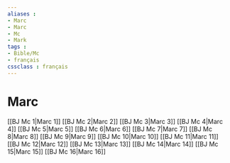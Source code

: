 ```yaml
---
aliases : 
- Marc
- Marc
- Mc
- Mark
tags : 
- Bible/Mc
- français
cssclass : français
---
```


# Marc

[[BJ Mc 1|Marc 1]]
[[BJ Mc 2|Marc 2]]
[[BJ Mc 3|Marc 3]]
[[BJ Mc 4|Marc 4]]
[[BJ Mc 5|Marc 5]]
[[BJ Mc 6|Marc 6]]
[[BJ Mc 7|Marc 7]]
[[BJ Mc 8|Marc 8]]
[[BJ Mc 9|Marc 9]]
[[BJ Mc 10|Marc 10]]
[[BJ Mc 11|Marc 11]]
[[BJ Mc 12|Marc 12]]
[[BJ Mc 13|Marc 13]]
[[BJ Mc 14|Marc 14]]
[[BJ Mc 15|Marc 15]]
[[BJ Mc 16|Marc 16]]

